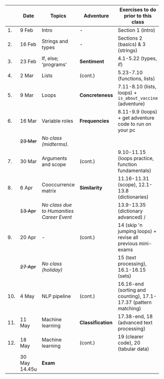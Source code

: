 |  | Date | 	Topics                                    | 	Adventure         | 	Exercises to do prior to this class                            |
| --- | --- |--------------------------------------------|--------------------|-----------------------------------------------------------------|
|1. | 9 Feb | Intro                                      | 	-                 | 	Section 1 (intro)                                              |
|2. | 16 Feb | 	Strings and types                         | 	-                 | 	Sections 2 (basics) & 3 (strings)                              |
|3. | 23 Feb | 	If, else; 'programs'                      | 	**Sentiment**     | 	4.1-5.22 (types, if)                                           |
|4. | 2 Mar   | Lists                                      | 	(cont.)           | 5.23-7.10 (functions, lists)                                    |
|5. | 9 Mar | 	Loops                                     | 	**Concreteness** 	 | 7.11-8.10 (lists, loops) + `is_about_vaccine` (adventure)       |
|6. | 16 Mar | 	Variable roles                            | **Frequencies**	    | 	 8.11-9.9 (loops) + get adventure code to run on your pc       |
|   | ~~23 Mar~~  | _No class (midterms)._                     |                     |
|7. | 30 Mar | Arguments and scope                        | 	(cont.)            | 9.10-11.15 (loops practice, function fundamentals)              |
|8. | 6 Apr | Cooccurrence matrix                        | 	**Similarity**     | 	11.16-11.31 (scope), 12.1-13.8 (dictionaries)                  |
|   | ~~13 Apr~~ | 	_No class due to Humanities Career Event_ |                     | 13.9-13.35 (dictionary advanced) /                              |
|9. | 20 Apr | 	-                                         | 	(cont.)            | 	14 (skip 'n jumping loops) + revise all previous mini-exams    |
|  | ~~27 Apr~~ | 	_No class (holiday)_	                     | 	                   | 15 (text processing), 16.1-16.15 (sets)                         |
|10. | 4 May | 	NLP pipeline 	                            | (cont.)             | 16.16-end (sorting and counting), 17.1-17.37 (pattern matching) |
|11. | 11 May | 	Machine learning	                         | **Classification**  | 17.38-end, 18 (advanced text processing)                        |
|12. | 18 May | Machine learning                           | (cont.)             | 19 (clearer code), 20 (tabular data)  |
|    |30 May 14.45u  | 	**Exam**                                  |                     |

